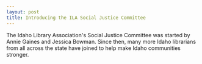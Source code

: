 ```yaml
---
layout: post
title: Introducing the ILA Social Justice Committee
---
```


The Idaho Library Association's Social Justice Committee was started by Annie Gaines and Jessica Bowman. Since then, many more Idaho librarians from all across the state have joined to help make Idaho communities stronger.

